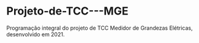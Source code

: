 # Projeto-de-TCC---MGE
Programação integral do projeto de TCC Medidor de Grandezas Elétricas, desenvolvido em 2021.
